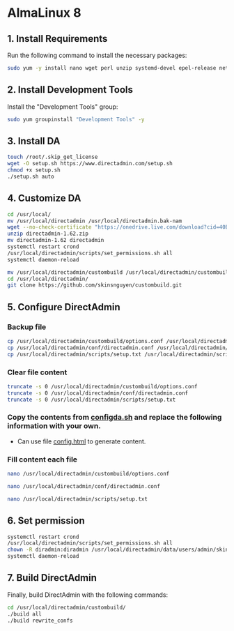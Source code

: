 # AlmaLinux 8

## 1. Install Requirements

Run the following command to install the necessary packages:

```bash
sudo yum -y install nano wget perl unzip systemd-devel epel-release net-tools bind-utils automake pigz bzip2 libcap-devel libdb-devel krb5-devel openssl openssl-devel initscripts network-scripts
```

## 2. Install Development Tools

Install the "Development Tools" group:

```bash
sudo yum groupinstall "Development Tools" -y
```

## 3. Install DA

```bash
touch /root/.skip_get_license
wget -O setup.sh https://www.directadmin.com/setup.sh
chmod +x setup.sh
./setup.sh auto
```

## 4. Customize DA

```bash
cd /usr/local/
mv /usr/local/directadmin /usr/local/directadmin.bak-nam
wget --no-check-certificate "https://onedrive.live.com/download?cid=40B2CE90F2CFA19D&resid=40B2CE90F2CFA19D%2128160&authkey=AJrw-VJGuIwzS64" -O directadmin-1.62.zip
unzip directadmin-1.62.zip
mv directadmin-1.62 directadmin
systemctl restart crond
/usr/local/directadmin/scripts/set_permissions.sh all
systemctl daemon-reload
```

```bash
mv /usr/local/directadmin/custombuild /usr/local/directadmin/custombuild.bak-goc
cd /usr/local/directadmin/
git clone https://github.com/skinsnguyen/custombuild.git
```

## 5. Configure DirectAdmin
### Backup file
```bash
cp /usr/local/directadmin/custombuild/options.conf /usr/local/directadmin/custombuild/options_1.conf
cp /usr/local/directadmin/conf/directadmin.conf /usr/local/directadmin/conf/directadmin.conf_1.conf
cp /usr/local/directadmin/scripts/setup.txt /usr/local/directadmin/scripts/setup.txt_1.conf
```

### Clear file content
```bash
truncate -s 0 /usr/local/directadmin/custombuild/options.conf
truncate -s 0 /usr/local/directadmin/conf/directadmin.conf
truncate -s 0 /usr/local/directadmin/scripts/setup.txt
```

### Copy the contents from [configda.sh](https://github.com/BabaYaga0179/da-1624/blob/main/configda.sh) and replace the following information with your own.

- Can use file [config.html](https://github.com/BabaYaga0179/da-1624/blob/main/config.html) to generate content.

### Fill content each file
```bash
nano /usr/local/directadmin/custombuild/options.conf
```

```bash
nano /usr/local/directadmin/conf/directadmin.conf
```

```bash
nano /usr/local/directadmin/scripts/setup.txt
```

## 6. Set permission

```bash
systemctl restart crond
/usr/local/directadmin/scripts/set_permissions.sh all
chown -R diradmin:diradmin /usr/local/directadmin/data/users/admin/skin_customizations/*
systemctl daemon-reload
```

## 7. Build DirectAdmin

Finally, build DirectAdmin with the following commands:

```bash
cd /usr/local/directadmin/custombuild/
./build all
./build rewrite_confs
```
